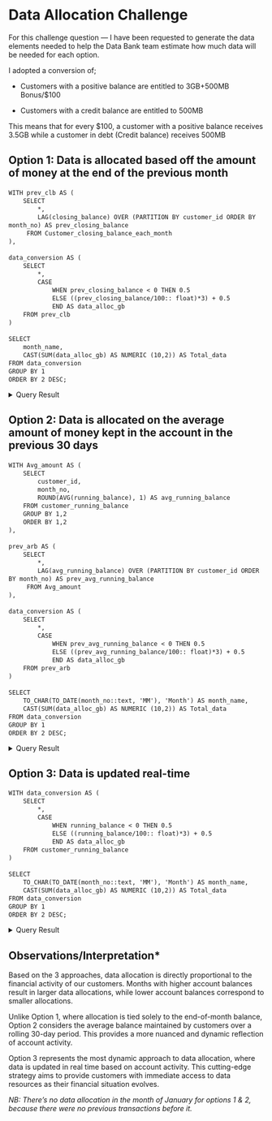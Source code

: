 # Data Allocation Challenge
For this challenge question — I have been requested to generate the data elements needed to help the Data Bank team estimate how much data will be needed for each option.

I adopted a conversion of;

  - Customers with a positive balance are entitled to 3GB+500MB Bonus/$100

- Customers with a credit balance are entitled to 500MB

This means that for every $100, a customer with a positive balance receives 3.5GB while a customer in debt (Credit balance) receives 500MB

## Option 1: Data is allocated based off the amount of money at the end of the previous month
```pgsql
WITH prev_clb AS (
	SELECT
        *,
        LAG(closing_balance) OVER (PARTITION BY customer_id ORDER BY month_no) AS prev_closing_balance
     FROM Customer_closing_balance_each_month
),

data_conversion AS (
	SELECT 
		*,
 		CASE 
 			WHEN prev_closing_balance < 0 THEN 0.5
 			ELSE ((prev_closing_balance/100:: float)*3) + 0.5
 			END AS data_alloc_gb
 	FROM prev_clb
)

SELECT 
	month_name,
	CAST(SUM(data_alloc_gb) AS NUMERIC (10,2)) AS Total_data
FROM data_conversion
GROUP BY 1
ORDER BY 2 DESC;
```
<details><summary>Query Result</summary>

![alt text](<Screenshot (62).png>)
</details>

## Option 2: Data is allocated on the average amount of money kept in the account in the previous 30 days
```pgsql
WITH Avg_amount AS (
	SELECT
		customer_id,
		month_no,
		ROUND(AVG(running_balance), 1) AS avg_running_balance
	FROM customer_running_balance
	GROUP BY 1,2
	ORDER BY 1,2
),

prev_arb AS (
	SELECT
        *,
        LAG(avg_running_balance) OVER (PARTITION BY customer_id ORDER BY month_no) AS prev_avg_running_balance
     FROM Avg_amount
),

data_conversion AS (
	SELECT 
		*,
 		CASE 
 			WHEN prev_avg_running_balance < 0 THEN 0.5
 			ELSE ((prev_avg_running_balance/100:: float)*3) + 0.5
 			END AS data_alloc_gb
 	FROM prev_arb
)

SELECT 
	TO_CHAR(TO_DATE(month_no::text, 'MM'), 'Month') AS month_name,
	CAST(SUM(data_alloc_gb) AS NUMERIC (10,2)) AS Total_data
FROM data_conversion
GROUP BY 1
ORDER BY 2 DESC;
```
<details><summary>Query Result</summary>

![alt text](<Screenshot (64).png>)
</details>

## Option 3: Data is updated real-time
```pgsql
WITH data_conversion AS (
	SELECT 
		*,
 		CASE 
 			WHEN running_balance < 0 THEN 0.5
 			ELSE ((running_balance/100:: float)*3) + 0.5
 			END AS data_alloc_gb
 	FROM customer_running_balance
)

SELECT 
	TO_CHAR(TO_DATE(month_no::text, 'MM'), 'Month') AS month_name,
	CAST(SUM(data_alloc_gb) AS NUMERIC (10,2)) AS Total_data
FROM data_conversion
GROUP BY 1
ORDER BY 2 DESC;
```
<details><summary>Query Result</summary>

![alt text](<Screenshot (66).png>)
</details>

## Observations/Interpretation*

Based on the 3 approaches, data allocation is directly proportional to the financial activity of our customers. Months with higher account balances result in larger data allocations, while lower account balances correspond to smaller allocations.

Unlike Option 1, where allocation is tied solely to the end-of-month balance, Option 2 considers the average balance maintained by customers over a rolling 30-day period. This provides a more nuanced and dynamic reflection of account activity.

Option 3 represents the most dynamic approach to data allocation, where data is updated in real time based on account activity. This cutting-edge strategy aims to provide customers with immediate access to data resources as their financial situation evolves.

*NB: There’s no data allocation in the month of January for options 1 & 2, because there were no previous transactions before it.*